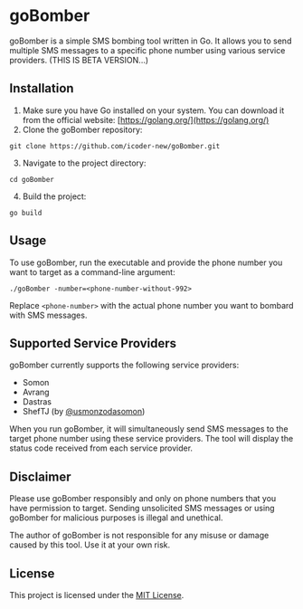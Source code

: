 # goBomber

goBomber is a simple SMS bombing tool written in Go. It allows you to send multiple SMS messages to a specific phone number using various service providers. (THIS IS BETA VERSION...)

## Installation

1. Make sure you have Go installed on your system. You can download it from the official website: [https://golang.org/](https://golang.org/)
2. Clone the goBomber repository:
```shell
git clone https://github.com/icoder-new/goBomber.git
```
3. Navigate to the project directory:
```shell
cd goBomber
```
4. Build the project:
```shell
go build
```
## Usage

To use goBomber, run the executable and provide the phone number you want to target as a command-line argument:
```shell
./goBomber -number=<phone-number-without-992>
```

Replace `<phone-number>` with the actual phone number you want to bombard with SMS messages. 

## Supported Service Providers

goBomber currently supports the following service providers:

- Somon
- Avrang
- Dastras
- ShefTJ (by [@usmonzodasomon](https://github.com/usmonzodasomon))

When you run goBomber, it will simultaneously send SMS messages to the target phone number using these service providers. The tool will display the status code received from each service provider.

## Disclaimer

Please use goBomber responsibly and only on phone numbers that you have permission to target. Sending unsolicited SMS messages or using goBomber for malicious purposes is illegal and unethical.

The author of goBomber is not responsible for any misuse or damage caused by this tool. Use it at your own risk.

## License

This project is licensed under the [MIT License](https://en.wikipedia.org/wiki/MIT_License).